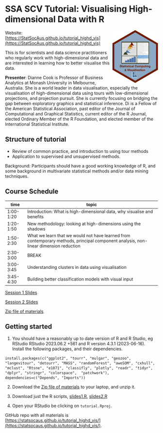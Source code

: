 # SSA SCV Tutorial: Visualising High-dimensional Data with R 

<img src="SCV3.png" align="right" width="150" />

Website: [https://StatSocAus.github.io/tutorial_highd_vis](https://StatSocAus.github.io/tutorial_highd_vis)

This is for scientists and data science practitioners who regularly work with high-dimensional data and are interested in learning how to better visualise this data. 

**Presenter**: Dianne Cook is Professor of Business Analytics at Monash University in Melbourne, Australia.  She is a world leader in data visualisation, especially the visualisation of high-dimensional data using tours with low-dimensional projections, and projection pursuit.  She is currently focusing on bridging the gap between exploratory graphics and statistical inference.  Di is a Fellow of the American Statistical Association, past editor of the Journal of Computational and Graphical Statistics, current editor of the R Journal, elected Ordinary Member of the R Foundation, and elected member of the International Statistical Institute.

## Structure of tutorial

- Review of common practice, and introduction to using tour methods
- Application to supervised and unsupervised methods.

Background: Participants should have a good working knowledge of R, and some background in multivariate statistical methods and/or data mining techniques.

## Course Schedule

| time | topic |
|------|-------|
|1:00-1:20|	Introduction: What is high-dimensional data, why visualise and benefits| 
|1:20-1:50|	New methodology: looking at high-dimensions using the shadows |
|1:50-2:30|	What we learn that we would not have learned from contemporary methods, principal component analysis, non-linear dimension reduction|
|2:30-3:00|	BREAK|
|3:00-3:45|	Understanding clusters in data using visualisation|
|3:45-4:30|	Building better classification models with visual input|

[Session 1 Slides]()

[Session 2 Slides]()

[Zip file of materials]()

## Getting started

1. You should have a reasonably up to date version of R and R Studio, eg RStudio RStudio 2023.06.2 +561 and R version 4.3.1 (2023-06-16). Install the following packages, and their dependencies.

```
install.packages(c("ggplot2", "tourr", "mulgar", "geozoo", "langevitour", "detourr", "MASS", "randomForest", "aweSOM", "cxhull", "mclust", "Rtsne", "e1071", "classifly", "plotly", "readr", "tidyr", "dplyr", "stringr", "colorspace",  "patchwork"), dependencies=c("Depends", "Imports"))
```

2. Download the [Zip file of materials](https://statsocaus.github.io/tutorial_effective_data_plots/tutorial.zip) to your laptop, and unzip it. 

3. Download just the R scripts, [slides1.R](https://statsocaus.github.io/tutorial_effective_data_plots/slides1.R), [slides2.R](https://statsocaus.github.io/tutorial_effective_data_plots/slides2.R)

4. Open your RStudio be clicking on `tutorial.Rproj`. 

GitHub repo with all materials is 
[https://statsocaus.github.io/tutorial_highd_vis/](https://statsocaus.github.io/tutorial_highd_vis/).


